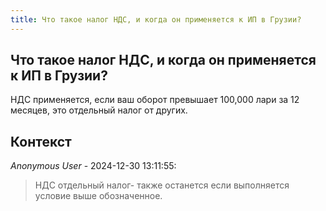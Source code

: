 ```yaml
---
title: Что такое налог НДС, и когда он применяется к ИП в Грузии?
---
```


## Что такое налог НДС, и когда он применяется к ИП в Грузии?

НДС применяется, если ваш оборот превышает 100,000 лари за 12 месяцев, это отдельный налог от других.

## Контекст

_Anonymous User_ - 2024-12-30 13:11:55:

> НДС отдельный налог- также останется если выполняется условие выше обозначенное.
